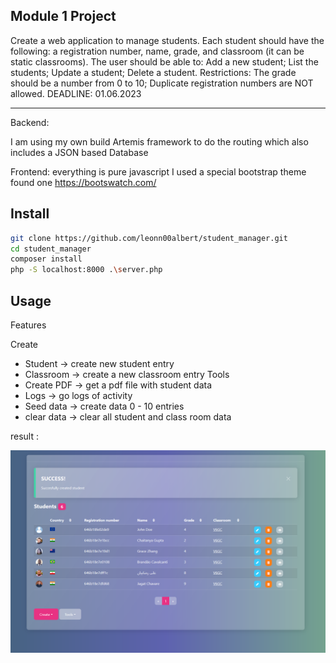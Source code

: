 ## Module 1 Project

Create a web application to manage students. Each student should have the following: a registration number, name, grade, and classroom (it can be static classrooms).
The user should be able to:
Add a new student;
List the students;
Update a student;
Delete a student.
Restrictions:
The grade should be a number from 0 to 10;
Duplicate registration numbers are NOT allowed.
DEADLINE: 01.06.2023


---
Backend: 

I am using my own build Artemis framework to do the routing which also includes a JSON based Database 

Frontend:
everything is pure javascript 
I used a special bootstrap theme found one https://bootswatch.com/ 


## Install


```bash 
git clone https://github.com/leonn00albert/student_manager.git
cd student_manager
composer install
php -S localhost:8000 .\server.php

```

## Usage

Features 

Create 
 - Student -> create new student entry 
 - Classroom -> create a new classroom entry 
Tools 
 - Create PDF -> get a pdf file with student data
 - Logs -> go logs of activity 
 - Seed data -> create data 0 - 10 entries
 - clear data -> clear all student and class room data



result : <br>


![screenshot](https://github.com/leonn00albert/student_manager/blob/main/m1project.PNG)
